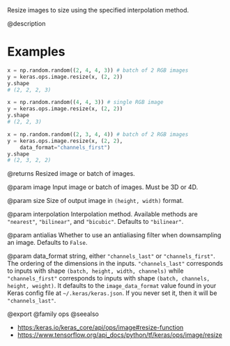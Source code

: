 Resize images to size using the specified interpolation method.

@description

# Examples
```python
x = np.random.random((2, 4, 4, 3)) # batch of 2 RGB images
y = keras.ops.image.resize(x, (2, 2))
y.shape
# (2, 2, 2, 3)
```

```python
x = np.random.random((4, 4, 3)) # single RGB image
y = keras.ops.image.resize(x, (2, 2))
y.shape
# (2, 2, 3)
```

```python
x = np.random.random((2, 3, 4, 4)) # batch of 2 RGB images
y = keras.ops.image.resize(x, (2, 2),
    data_format="channels_first")
y.shape
# (2, 3, 2, 2)
```

@returns
Resized image or batch of images.

@param image
Input image or batch of images. Must be 3D or 4D.

@param size
Size of output image in `(height, width)` format.

@param interpolation
Interpolation method. Available methods are `"nearest"`,
`"bilinear"`, and `"bicubic"`. Defaults to `"bilinear"`.

@param antialias
Whether to use an antialiasing filter when downsampling an
image. Defaults to `False`.

@param data_format
string, either `"channels_last"` or `"channels_first"`.
The ordering of the dimensions in the inputs. `"channels_last"`
corresponds to inputs with shape `(batch, height, width, channels)`
while `"channels_first"` corresponds to inputs with shape
`(batch, channels, height, weight)`. It defaults to the
`image_data_format` value found in your Keras config file at
`~/.keras/keras.json`. If you never set it, then it will be
`"channels_last"`.

@export
@family ops
@seealso
+ <https:/keras.io/keras_core/api/ops/image#resize-function>
+ <https://www.tensorflow.org/api_docs/python/tf/keras/ops/image/resize>
